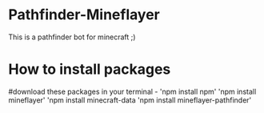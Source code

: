 # Pathfinder-Mineflayer
This is a pathfinder bot for minecraft  ;)


# How to install packages 
#download these packages in your terminal - 
     'npm install npm'
     'npm install mineflayer'
     'npm install minecraft-data
     'npm install mineflayer-pathfinder'


 
